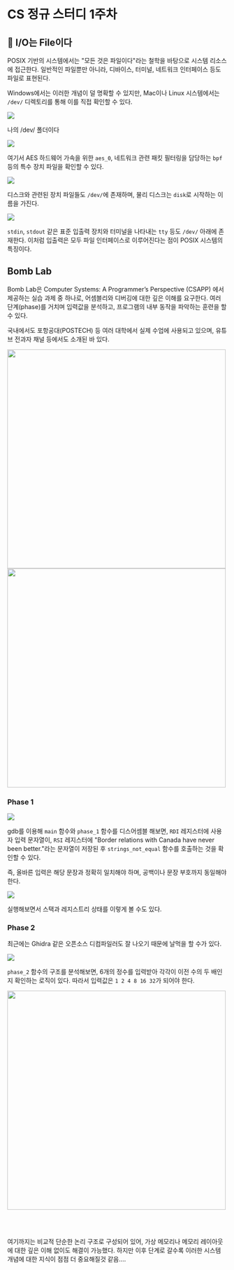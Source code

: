 # CS 정규 스터디 1주차

## 📁 I/O는 File이다

POSIX 기반의 시스템에서는 "모든 것은 파일이다"라는 철학을 바탕으로 시스템 리소스에 접근한다. 일반적인 파일뿐만 아니라, 디바이스, 터미널, 네트워크 인터페이스 등도 파일로 표현된다.

Windows에서는 이러한 개념이 덜 명확할 수 있지만, Mac이나 Linux 시스템에서는 `/dev/` 디렉토리를 통해 이를 직접 확인할 수 있다.

<img src="../IMAGE/Week1/ad.jpg">

나의 /dev/ 폴더이다

<img src="../IMAGE/Week1/dev.png">

여기서 AES 하드웨어 가속을 위한 `aes_0`, 네트워크 관련 패킷 필터링을 담당하는 `bpf` 등의 특수 장치 파일을 확인할 수 있다.

<img src="../IMAGE/Week1/dev_disc.png">

디스크와 관련된 장치 파일들도 `/dev/`에 존재하며, 물리 디스크는 `disk`로 시작하는 이름을 가진다.

<img src="../IMAGE/Week1/dev_tty.png">

`stdin`, `stdout` 같은 표준 입출력 장치와 터미널을 나타내는 `tty` 등도 `/dev/` 아래에 존재한다. 이처럼 입출력은 모두 파일 인터페이스로 이루어진다는 점이 POSIX 시스템의 특징이다.

## Bomb Lab 

Bomb Lab은 Computer Systems: A Programmer’s Perspective (CSAPP) 에서 제공하는 실습 과제 중 하나로, 어셈블리와 디버깅에 대한 깊은 이해를 요구한다. 여러 단계(phase)를 거치며 입력값을 분석하고, 프로그램의 내부 동작을 파악하는 훈련을 할 수 있다.

국내에서도 포항공대(POSTECH) 등 여러 대학에서 실제 수업에 사용되고 있으며, 유튜브 전과자 채널 등에서도 소개된 바 있다.

<img src="../IMAGE/Week1/postech1.png" width=500px><img src="../IMAGE/Week1/postech2.png" width=500px>


### Phase 1

<img src="../IMAGE/Week1/phase1_disas.png">

gdb를 이용해 `main` 함수와 `phase_1` 함수를 디스어셈블 해보면, `RDI` 레지스터에 사용자 입력 문자열이, `RSI` 레지스터에 "Border relations with Canada have never been better."라는 문자열이 저장된 후 `strings_not_equal` 함수를 호출하는 것을 확인할 수 있다.

즉, 올바른 입력은 해당 문장과 정확히 일치해야 하며, 공백이나 문장 부호까지 동일해야 한다.

<img src="../IMAGE/Week1/phase1_reg.png">

실행해보면서 스택과 레지스트리 상태를 이렇게 볼 수도 있다.

### Phase 2

최근에는 Ghidra 같은 오픈소스 디컴파일러도 잘 나오기 때문에 날먹을 할 수가 있다.

<img src="../IMAGE/Week1/phase2_decomp.png">

`phase_2` 함수의 구조를 분석해보면, 6개의 정수를 입력받아 각각이 이전 수의 두 배인지 확인하는 로직이 있다. 따라서 입력값은 `1 2 4 8 16 32`가 되어야 한다.

<img src="../IMAGE/Week1/phase2_complete.png" width=500px>

<br><br>

여기까지는 비교적 단순한 논리 구조로 구성되어 있어, 가상 메모리나 메모리 레이아웃에 대한 깊은 이해 없이도 해결이 가능했다. 하지만 이후 단계로 갈수록 이러한 시스템 개념에 대한 지식이 점점 더 중요해질것 같음....

<br>
